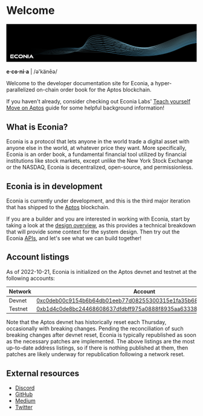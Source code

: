 # Welcome

![](../../.assets/cover-banner-blue.png)

**e·co·ni·a** | /ə'känēə/

Welcome to the developer documentation site for Econia, a hyper-parallelized on-chain order book for the Aptos blockchain.

If you haven't already, consider checking out Econia Labs' [Teach yourself Move on Aptos](https://github.com/econia-labs/teach-yourself-move) guide for some helpful background information!

## What is Econia?

Econia is a protocol that lets anyone in the world trade a digital asset with anyone else in the world, at whatever price they want.
More specifically, Econia is an order book, a fundamental financial tool utilized by financial institutions like stock markets, except unlike the New York Stock Exchange or the NASDAQ, Econia is decentralized, open-source, and permissionless.

## Econia is in development

Econia is currently under development, and this is the third major iteration that has shipped to the [Aptos](https://aptos.dev) blockchain.

If you are a builder and you are interested in working with Econia, start by taking a look at the [design overview](overview/index.md), as this provides a technical breakdown that will provide some context for the system design.
Then try out the Econia [APIs](api/index.md), and let's see what we can build together!

## Account listings

As of 2022-10-21, Econia is initialized on the Aptos devnet and testnet at the following accounts:

| Network | Account                                                              |
|---------|----------------------------------------------------------------------|
| Devnet  | [0xc0deb00c9154b6b64db01eeb77d08255300315e1fa35b687d384a703f6034fbd] |
| Testnet | [0xb1d4c0de8bc24468608637dfdbff975a0888f8935aa63338a44078eec5c7b6c7] |

Note that the Aptos devnet has historically reset each Thursday, occasionally with breaking changes.
Pending the reconciliation of such breaking changes after devnet reset, Econia is typically republished as soon as the necessary patches are implemented.
The above listings are the most up-to-date address listings, so if there is nothing published at them, then patches are likely underway for republication following a network reset.

## External resources
* [Discord](https://discord.gg/econia)
* [GitHub](https://github.com/econia-labs/econia)
* [Medium](https://medium.com/econialabs)
* [Twitter](https://twitter.com/econialabs)

[0xc0deb00c9154b6b64db01eeb77d08255300315e1fa35b687d384a703f6034fbd]: https://aptos-explorer.netlify.app/account/0xc0deb00c9154b6b64db01eeb77d08255300315e1fa35b687d384a703f6034fbd?network=devnet
[0xb1d4c0de8bc24468608637dfdbff975a0888f8935aa63338a44078eec5c7b6c7]: https://aptos-explorer.netlify.app/account/0xb1d4c0de8bc24468608637dfdbff975a0888f8935aa63338a44078eec5c7b6c7?network=testnet